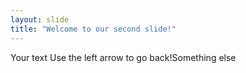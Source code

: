 ```yaml
---
layout: slide
title: "Welcome to our second slide!"
---
```

Your text
Use the left arrow to go back!Something else
